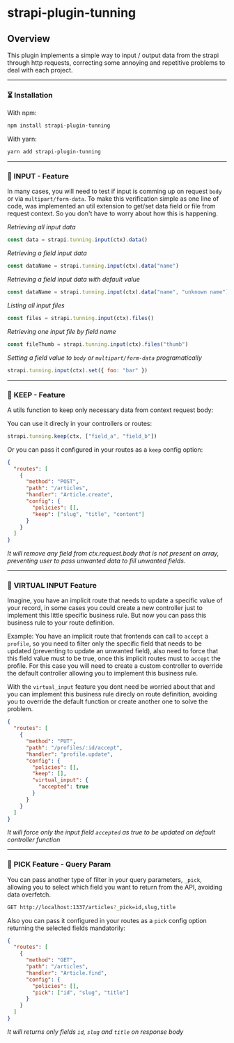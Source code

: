 # strapi-plugin-tunning

## Overview

This plugin implements a simple way to input / output data from the strapi through http requests, correcting some annoying and repetitive problems to deal with each project.

---

### ⏳ Installation

With npm:
```bash
npm install strapi-plugin-tunning
```

With yarn:
```bash
yarn add strapi-plugin-tunning
```

---
### 🚀 **INPUT** - Feature

In many cases, you will need to test if input is comming up on request `body` or via `multipart/form-data`. To make this verification simple as one line of code, was implemented an util extension to get/set data field or file from request context. So you don't have to worry about how this is happening.

_Retrieving all input data_
```js
const data = strapi.tunning.input(ctx).data()
```
_Retrieving a field input data_
```js
const dataName = strapi.tunning.input(ctx).data("name")
```
_Retrieving a field input data with default value_
```js
const dataName = strapi.tunning.input(ctx).data("name", "unknown name")
```
_Listing all input files_
```js
const files = strapi.tunning.input(ctx).files()
```
_Retrieving one input file by field name_
```js
const fileThumb = strapi.tunning.input(ctx).files("thumb")
```
_Setting a field value to `body` or `multipart/form-data` programatically_
```js
strapi.tunning.input(ctx).set({ foo: "bar" })
```
---

### 🚀 **KEEP** - Feature

A utils function to keep only necessary data from context request body:

You can use it direcly in your controllers or routes:

```js
strapi.tunning.keep(ctx, ["field_a", "field_b"])
```

Or you can pass it configured in your routes as a `keep` config option:
```json
{
  "routes": [
    {
      "method": "POST",
      "path": "/articles",
      "handler": "Article.create",
      "config": {
        "policies": [],
        "keep": ["slug", "title", "content"]
      }
    }
  ]
}
```

_It will remove any field from ctx.request.body that is not present on array, preventing user to pass unwanted data to fill unwanted fields._

---

### 🚀 **VIRTUAL INPUT** Feature

Imagine, you have an implicit route that needs to update a specific value of your record, in some cases you could create a new controller just to implement this little specific business rule. But now you can pass this business rule to your route definition.

Example: You have an implicit route that frontends can call to `accept` a `profile`, so you need to filter only the specific field that needs to be updated (preventing to update an unwanted field), also need to force that this field value must to be true, once this implicit routes must to `accept` the profile. For this case you will need to create a custom controller to override the default controller allowing you to implement this business rule.

With the `virtual_input` feature you dont need be worried about that and you can implement this business rule direcly on route definition, avoiding you to override the default function or create another one to solve the problem. 

```json
{
  "routes": [
    {
      "method": "PUT",
      "path": "/profiles/:id/accept",
      "handler": "profile.update",
      "config": {
        "policies": [],
        "keep": [],
        "virtual_input": {
          "accepted": true
        }
      }
    }
  ]
}
```
_It will force only the input field `accepted` as true to be updated on default controller function_


---

### 🚀 **PICK** Feature - Query Param

You can pass another type of filter in your query parameters, `_pick`, allowing you to select which field you want to return from the API, avoiding data overfetch.

```bash
GET http://localhost:1337/articles?_pick=id,slug,title
```

Also you can pass it configured in your routes as a `pick` config option returning the selected fields mandatorily:
```json
{
  "routes": [
    {
      "method": "GET",
      "path": "/articles",
      "handler": "Article.find",
      "config": {
        "policies": [],
        "pick": ["id", "slug", "title"]
      }
    }
  ]
}
```


_It will returns only fields `id`, `slug` and `title` on response body_
